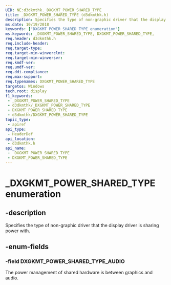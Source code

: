 ```yaml
---
UID: NE:d3dkmthk._DXGKMT_POWER_SHARED_TYPE
title: _DXGKMT_POWER_SHARED_TYPE (d3dkmthk.h)
description: Specifies the type of non-graphic driver that the display driver is sharing power with.
ms.date: 10/19/2018
keywords: ["DXGKMT_POWER_SHARED_TYPE enumeration"]
ms.keywords: _DXGKMT_POWER_SHARED_TYPE, DXGKMT_POWER_SHARED_TYPE,
req.header: d3dkmthk.h
req.include-header: 
req.target-type: 
req.target-min-winverclnt: 
req.target-min-winversvr: 
req.kmdf-ver: 
req.umdf-ver: 
req.ddi-compliance: 
req.max-support: 
req.typenames: DXGKMT_POWER_SHARED_TYPE
targetos: Windows
tech.root: display
f1_keywords:
 - _DXGKMT_POWER_SHARED_TYPE
 - d3dkmthk/_DXGKMT_POWER_SHARED_TYPE
 - DXGKMT_POWER_SHARED_TYPE
 - d3dkmthk/DXGKMT_POWER_SHARED_TYPE
topic_type:
 - apiref
api_type:
 - HeaderDef
api_location:
 - d3dkmthk.h
api_name:
 - _DXGKMT_POWER_SHARED_TYPE
 - DXGKMT_POWER_SHARED_TYPE
---
```


# _DXGKMT_POWER_SHARED_TYPE enumeration


## -description

Specifies the type of non-graphic driver that the display driver is sharing power with.

## -enum-fields

### -field DXGKMT_POWER_SHARED_TYPE_AUDIO

The power management of shared hardware is between graphics and audio.

